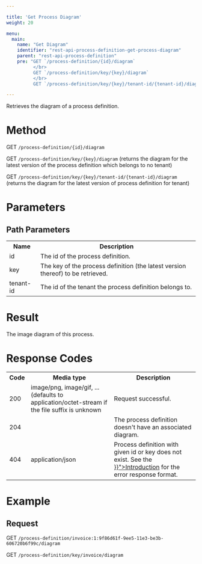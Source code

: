 ```yaml
---

title: 'Get Process Diagram'
weight: 20

menu:
  main:
    name: "Get Diagram"
    identifier: "rest-api-process-definition-get-process-diagram"
    parent: "rest-api-process-definition"
    pre: "GET `/process-definition/{id}/diagram`
          </br>
          GET `/process-definition/key/{key}/diagram`
          </br>
          GET `/process-definition/key/{key}/tenant-id/{tenant-id}/diagram`"

---
```


Retrieves the diagram of a process definition.


# Method

GET `/process-definition/{id}/diagram`

GET `/process-definition/key/{key}/diagram` (returns the diagram for the latest version of the process definition which belongs to no tenant)

GET `/process-definition/key/{key}/tenant-id/{tenant-id}/diagram` (returns the diagram for the latest version of process definition for tenant)


# Parameters

## Path Parameters

<table class="table table-striped">
  <tr>
    <th>Name</th>
    <th>Description</th>
  </tr>
  <tr>
    <td>id</td>
    <td>The id of the process definition.</td>
  </tr>
  <tr>
    <td>key</td>
    <td>The key of the process definition (the latest version thereof) to be retrieved.</td>
  </tr>
  <tr>
    <td>tenant-id</td>
    <td>The id of the tenant the process definition belongs to.</td>
  </tr>
</table>


# Result

The image diagram of this process.

# Response Codes

<table class="table table-striped">
  <tr>
    <th>Code</th>
    <th>Media type</th>
    <th>Description</th>
  </tr>
  <tr>
    <td>200</td>
    <td>image/png, image/gif, ... (defaults to application/octet-stream if the file suffix is unknown</td>
    <td>Request successful.</td>
  </tr>
  <tr>
    <td>204</td>
    <td></td>
    <td>The process definition doesn't have an associated diagram.</td>
  </tr>
  <tr>
    <td>404</td>
    <td>application/json</td>
    <td>Process definition with given id or key does not exist.
        See the <a href="{{< relref "reference/rest/overview/index.md#error-handling" >}}">Introduction</a> for the error response format.</td>
  </tr>
</table>


# Example

## Request

GET `/process-definition/invoice:1:9f86d61f-9ee5-11e3-be3b-606720b6f99c/diagram`

GET `/process-definition/key/invoice/diagram`
